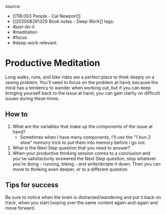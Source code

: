 source: 
- [[118.003 People - Cal Newport]] 
- [[202008281329 Book notes - Deep Work]]
tags: 
- #just-do-it 
- #meditation 
- #focus 
- #deep-work 
relevant:

# Productive Meditation

Long walks, runs, and bike rides are a perfect place to think deeply on a vexing problem. You'll need to focus on the problem at hand, because the mind has a tendency to wander when working out, but if you can keep bringing yourself back to the issue at hand, you can gain clarity on difficult issues during these times.

## How to
1. What are the variables that make up the components of the issue at hand?
	- Sometimes when I have many components, I'll use the "1 bun 2 shoe" memory trick to put them into memory before I go out.
2. What is the Next Step question that you need to answer?
3. When your productive thinking session comes to a conclusion and you've satisfactorily answered the Next Step question, stop whatever you're doing - running, biking - and write/dictate it down. Then you can move to thinking even deeper, or to a different question.

## Tips for success
Be sure to notice when the brain is distracted/wandering and put it back on track, when you start looping over the same content again-and-again and move forward.